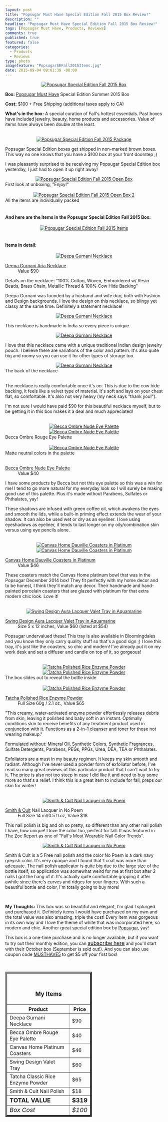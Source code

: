 ```yaml
---
layout: post
title: "Popsugar Must Have Special Edition Fall 2015 Box Review!"
description: ""
headline: "Popsugar Must Have Special Edition Fall 2015 Box Review!"
tags: [Popsugar Must Have, Products, Reviews]
comments: true
published: true
featured: false
categories: 
  - Products
  - Reviews
type: photo
imagefeature: "PopsugarSEFall2015Items.jpg"
date: 2015-09-04 09:01:39 -08:00
---
```


<center><a href="http://popsu.gr/vXrB" target="_blank">
<img src="/images/PopsugarSEFall2015Box.jpg" border="0" style="border:none;max-width:100%;" alt="Popsugar Special Edition Fall 2015 Box" />
</a></center>

<p><b>Box:</b> <a href="http://popsu.gr/vXrB" target="_blank">Popsugar Must Have</a> Special Edition Summer 2015 Box</p>
<p><b>Cost:</b> $100 + Free Shipping (additional taxes apply to CA)</p>
<p><b>What's in the box:</b> A special curation of Fall's hottest essentials. Past boxes have included jewelry, beauty, home products and accessories. Value of items have always been double at the least.</p>
<br>

<center><a href="http://popsu.gr/vXrB" target="_blank">
<img src="/images/PopsugarSEFall2015Package.jpg" border="0" style="border:none;max-width:100%;" alt="Popsugar Special Edition Fall 2015 Package" />
</a></center>
<p>Popsugar Special Edition boxes get shipped in non-marked brown boxes. This way no one knows that you have a $100 box at your front doorstep ;)</p>

<p>I was pleasantly surprised to be receiving my Popsugar Special Edition box yesterday, I just had to open it up right away!</p>

<center><a href="http://popsu.gr/vXrB" target="_blank">
<img src="/images/PopsugarSEFall2015OpenBox.jpg" border="0" style="border:none;max-width:100%;" alt="Popsugar Special Edition Fall 2015 Open Box" />
</a></center>
<figcaption>First look at unboxing, "Enjoy!"</figcaption>
<br>

<center><a href="http://popsu.gr/vXrB" target="_blank">
<img src="/images/PopsugarSEFall2015OpenBox2.jpg" border="0" style="border:none;max-width:100%;" alt="Popsugar Special Edition Fall 2015 Open Box 2" />
</a></center>
<figcaption>All the items are individually packed</figcaption>
<br>

<H4>And here are the items in the Popsugar Special Edition Fall 2015 Box:</H4>
<center><a href="http://popsu.gr/vXrB" target="_blank">
<img src="/images/PopsugarSEFall2015Items.jpg" border="0" style="border:none;max-width:100%;" alt="Popsugar Special Edition Fall 2015 Items" />
</a></center>
<br>

<H4>Items in detail:</H4>

<center><a href="http://popsu.gr/vXrB" target="_blank">
<img src="/images/PopsugarSEFall2015Necklace5.jpg" border="0" style="border:none;max-width:100%;" alt="Deepa Gurnani Necklace" />
</a></center>

<DL>
<DT><a href="http://deepagurnani.com/jewelry/necklace/empress-crown-necklace-786.html?___SID=U" target="_blank">Deepa Gurnani Aria Necklace</a></DT>
<DD>Value $90</DD>
</DL>

<p>Details on the necklace: "100% Cotton, Woven, Embroidered w/ Resin Beads, Brass Chain, Metallic Thread & 100% Cow Hide Backing"</p>

<p>Deepa Gurnani was founded by a husband and wife duo, both with Fashion and Design backgrounds. I love the design on this necklace, so blingy yet classy at the same time. Definitely a statement necklace!</p>

<center><a href="http://popsu.gr/vXrB" target="_blank">
<img src="/images/PopsugarSEFall2015Necklace2.jpg" border="0" style="border:none;max-width:100%;" alt="Deepa Gurnani Necklace" />
</a></center>
<p>This necklace is handmade in India so every piece is unique.</p>

<center><a href="http://popsu.gr/vXrB" target="_blank">
<img src="/images/PopsugarSEFall2015Necklace.jpg" border="0" style="border:none;max-width:100%;" alt="Deepa Gurnani Necklace" />
</a></center>

<p>I love that this necklace came with a unique traditional Indian design jewelry pouch. I believe there are variations of the color and pattern. It's also quite big and roomy so you can use it for other types of storage too.</p>

<center><a href="http://popsu.gr/vXrB" target="_blank">
<img src="/images/PopsugarSEFall2015Necklace3.jpg" border="0" style="border:none;max-width:100%;" alt="Deepa Gurnani Necklace" />
</a></center>
<figcaption>The back of the necklace</figcaption>
<br>

<p>The necklace is really comfortable once it's on. This is due to the cow hide backing, it feels like a velvet type of material. It's soft and lays on your chest flat, so comfortable. It's also not very heavy (my neck says "thank you!").</p>

<p>I'm not sure I would have paid $90 for this beautiful necklace myself, but to be getting it in this box makes it a deal and much appreciated!</p>

<br>

<center><a href="http://popsu.gr/vXrB" target="_blank">
<img src="/images/PopsugarSEFall2015Becca.jpg" border="0" style="border:none;max-width:100%;" alt="Becca Ombre Nude Eye Palette" />
</a></center>
<center><a href="http://popsu.gr/vXrB" target="_blank">
<img src="/images/PopsugarSEFall2015Becca2.jpg" border="0" style="border:none;max-width:100%;" alt="Becca Ombre Nude Eye Palette" />
</a></center>
<figcaption>Becca Ombre Rouge Eye Palette</figcaption>
<br>

<center><a href="http://popsu.gr/vXrB" target="_blank">
<img src="/images/PopsugarSEFall2015Becca3.jpg" border="0" style="border:none;max-width:100%;" alt="Becca Ombre Nude Eye Palette" />
</a></center>
<figcaption>Matte neutral colors in the palette</figcaption>
<br>

<DL>
<DT><a href="http://www.beccacosmetics.com/us/store/eyes/palettes/ombre-nudes-eye-palette/" target="_blank">Becca Ombre Nude Eye Palette</a></DT>
<DD>Value $40</DD>
</DL>

<p>I have some products by Becca but not this eye palette so this was a win for me! I tend to go more natural for my everyday look so I will surely be making good use of this palette. Plus it's made without Parabens, Sulfates or Phthalates, yay!</p>

<p>These shadows are infused with green coffee oil, which awakens the eyes and smooth the lids, while a built-in priming effect extends the wear of your shadow. It can also be used wet or dry as an eyeliner. I love using eyeshadows as eyeliner, it tends to last longer on my oily/combination skin versus using eye pencils alone.</p>
<br>

<center><a href="http://popsu.gr/vXrB" target="_blank">
<img src="/images/PopsugarSEFall2015Coasters2.jpg" border="0" style="border:none;max-width:100%;" alt="Canvas Home Dauville Coasters in Platinum" />
</a></center>
<center><a href="http://popsu.gr/vXrB" target="_blank">
<img src="/images/PopsugarSEFall2015Coasters.jpg" border="0" style="border:none;max-width:100%;" alt="Canvas Home Dauville Coasters in Platinum" />
</a></center>
<DL>
<DT><a href="http://www.canvashomestore.com/products/dauville-coasters-in-platinum" target="_blank">Canvas Home Dauville Coasters in Platinum</a></DT>
<DD>Value $46</DD>
</DL>

<p>These coasters match the Canvas Home platinum bowl that was in the Popsugar December 2014 box! They fit perfectly with my home decor and to be honest, I think they'll match any decor. Their handmade and hand-painted porcelain coasters that are glazed with platinum for that extra modern chic look. Love it!</p>
<br>

<center><a href="http://popsu.gr/vXrB" target="_blank">
<img src="/images/PopsugarSEFall2015Tray.jpg" border="0" style="border:none;max-width:100%;" alt="Swing Design Aura Lacquer Valet Tray in Aquamarine" />
</a></center>
<DL>
<DT><a href="http://www.swingdesign.com/products/aura-lacquer-valet-tray-aquamarine-5x12" target="_blank">Swing Design Aura Lacquer Valet Tray in Aquamarine</a></DT>
<DD>Size 5 x 12 inches, Value $60 (listed at $54)</DD>
</DL>

<p>Popsugar undervalued these! This tray is also available in Bloomingdales and you know they only carry quality stuff so that's a good sign ;) I love this tray, it's just like the coasters, so chic and modern! I've already put it on my work desk and set a diffuser and candle on top of it, so gorgeous!</p>
<br>

<center><a href="http://popsu.gr/vXrB" target="_blank">
<img src="/images/PopsugarSEFall2015Face2.jpg" border="0" style="border:none;max-width:100%;" alt="Tatcha Polished Rice Enzyme Powder" />
</a></center>
<center><a href="http://popsu.gr/vXrB" target="_blank">
<img src="/images/PopsugarSEFall2015Face3.jpg" border="0" style="border:none;max-width:100%;" alt="Tatcha Polished Rice Enzyme Powder" />
</a></center>
<figcaption>The box slides out to reveal the bottle inside</figcaption>
<br>

<center><a href="http://popsu.gr/vXrB" target="_blank">
<img src="/images/PopsugarSEFall2015Face.jpg" border="0" style="border:none;max-width:100%;" alt="Tatcha Polished Rice Enzyme Powder" />
</a></center>
<DL>
<DT><a href="https://www.tatcha.com/shop/rice-enzyme-powder-gp" target="_blank">Tatcha Polished Rice Enzyme Powder</a></DT>
<DD>Full Size 60g / 2.1 oz., Value $65</DD>
</DL>

<p>"This creamy, water-activated enzyme powder effortlessly releases debris from skin, leaving it polished and baby soft in an instant. Optimally conditions skin to receive benefits of any treatment product used in conjunction with it. Functions as a 2-in-1 cleanser and toner for those not wearing makeup."</p>

<p>Formulated without: Mineral Oil, Synthetic Colors, Synthetic Fragrances, Sulfate Detergents, Parabens, PEGs, PPGs, Urea, DEA, TEA or Phthalates.</p>

<p>Exfoliators are a must in my beauty regimen. It keeps my skin smooth and radiant. Although I've never used a powder form of exfoliator before, I've read so many great reviews of this particular product that I can't wait to try it. The price is also not too steep in case I did like it and need to buy some more so that's a relief. I think this is a great item to include for fall, preps our skin for winter!</p>
<br>

<center><a href="http://popsu.gr/vXrB" target="_blank">
<img src="/images/PopsugarSEFall2015Nail.jpg" border="0" style="border:none;max-width:100%;" alt="Smith & Cult Nail Lacquer in No Poem" />
</a></center>
<DL>
<DT><a href="http://www.smithandcult.com/nailed-lacquer.html" target="_blank">Smith & Cult</a> Nail Lacquer in No Poem</DT>
<DD>Full Size 14 ml/0.5 fl.oz, Value $18</DD>
</DL>

<p>This nail polish is big and oh so pretty, so different than any other nail polish I have, how unique! I love the color too, perfect for fall. It was featured in <a href="http://thezoereport.com/beauty/nails/fall-2015-nail-polish-trend-report/" target="_blank">The Zoe Report</a> as one of "Fall's Most Wearable Nail Color Trends".</p>

<center><a href="http://popsu.gr/vXrB" target="_blank">
<img src="/images/PopsugarSEFall2015Nail2.jpg" border="0" style="border:none;max-width:100%;" alt="Smith & Cult Nail Lacquer in No Poem" />
</a></center>

<p>Smith & Cult is a 5 Free nail polish and the color No Poem is a dark navy greyish color. It's very opaque and I found that 1 coat was more than adequate. The nail polish applicator is quite big due to the large size of the bottle itself, so application was somewhat weird for me at first but after 2 nails I got the hang of it. It's actually quite comfortable gripping it after awhile since there's curves and ridges for your fingers. With such a beautiful bottle and color, I'm totally going to buy more!</p>
<br>

<p><i class="icon-exclamation-sign"></i><b> My Thoughts:</b> This box was so beautiful and elegant, I'm glad I splurged and purchased it. Definitely items I would have purchased on my own and the total value was also amazing, triple the cost! Every item was gorgeous in its own way and I love the theme of white that was incorporated here, so modern and chic. Another great special edition box by <a href="http://popsu.gr/vXrB" target="_blank">Popsugar</a>, yay!</p>

<p>This box is a one-time purchase and is no longer available, but if you want to try out their monthly edition, you can <a href="http://popsu.gr/vXrB" target="_blank"><big>subscribe here</big></a> and you'll start with their October box (September is sold out!). And you can also use coupon code <a href="http://popsu.gr/vXrB" target="_blank">MUSTHAVE5</a> to get $5 off your first box!</p>
<br>

<TABLE  BORDER="5" style="width:55%">
   <TR>
      <TH COLSPAN="2">
         <H3><BR><center>My Items</center></H3>
      </TH>
   </TR>
      <TH>Product</TH>
      <TH>Price</TH>
  <TR>
      <TD>Deepa Gurnani Necklace</TD>
      <TD>$90</TD>
   </TR>
   <TR>
      <TD>Becca Ombre Rouge Eye Palette</TD>
      <TD>$40</TD>
   </TR>
    <TR>
      <TD>Canvas Home Platinum Coasters</TD>
      <TD>$46</TD>
   </TR>
    <TR>
      <TD>Swing Design Valet Tray</TD>
      <TD>$60</TD>
   </TR>
    <TR>
      <TD>Tatcha Classic Rice Enzyme Powder</TD>
      <TD>$65</TD>
   </TR>
   <TR>
      <TD>Smith & Cult Nail Polish</TD>
      <TD>$18</TD>
   </TR>
   <TR>
      <TD><b><big>TOTAL VALUE</big></b></TD>
      <TD><b><big>$319</big></b></TD>
   </TR>
   <TR>
      <TD><i><big>Box Cost</big></i></TD>
      <TD><i><big>$100</big></i></TD>
   </TR>
</TABLE>
